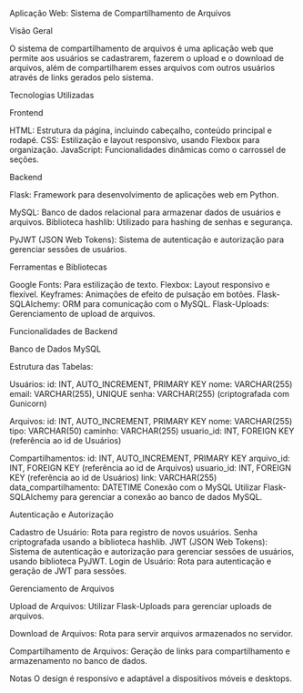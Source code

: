 Aplicação Web: Sistema de Compartilhamento de Arquivos

Visão Geral

O sistema de compartilhamento de arquivos é uma aplicação web que permite aos usuários se cadastrarem, fazerem o upload e o download de arquivos, além de compartilharem esses arquivos com outros usuários através de links gerados pelo sistema.

Tecnologias Utilizadas

Frontend

HTML: Estrutura da página, incluindo cabeçalho, conteúdo principal e rodapé.
CSS: Estilização e layout responsivo, usando Flexbox para organização.
JavaScript: Funcionalidades dinâmicas como o carrossel de seções.

Backend

Flask: Framework para desenvolvimento de aplicações web em Python.

MySQL: Banco de dados relacional para armazenar dados de usuários e arquivos.
Biblioteca hashlib: Utilizado para hashing de senhas e segurança.

PyJWT (JSON Web Tokens): Sistema de autenticação e autorização para gerenciar sessões de usuários.

Ferramentas e Bibliotecas

Google Fonts: Para estilização de texto.
Flexbox: Layout responsivo e flexível.
Keyframes: Animações de efeito de pulsação em botões.
Flask-SQLAlchemy: ORM para comunicação com o MySQL.
Flask-Uploads: Gerenciamento de upload de arquivos.

Funcionalidades de Backend

Banco de Dados MySQL

Estrutura das Tabelas:

Usuários:
id: INT, AUTO_INCREMENT, PRIMARY KEY
nome: VARCHAR(255)
email: VARCHAR(255), UNIQUE
senha: VARCHAR(255) (criptografada com Gunicorn)

Arquivos:
id: INT, AUTO_INCREMENT, PRIMARY KEY
nome: VARCHAR(255)
tipo: VARCHAR(50)
caminho: VARCHAR(255)
usuario_id: INT, FOREIGN KEY (referência ao id de Usuários)

Compartilhamentos:
id: INT, AUTO_INCREMENT, PRIMARY KEY
arquivo_id: INT, FOREIGN KEY (referência ao id de Arquivos)
usuario_id: INT, FOREIGN KEY (referência ao id de Usuários)
link: VARCHAR(255)
data_compartilhamento: DATETIME
Conexão com o MySQL
Utilizar Flask-SQLAlchemy para gerenciar a conexão ao banco de dados MySQL. 

Autenticação e Autorização

Cadastro de Usuário:
Rota para registro de novos usuários.
Senha criptografada usando a biblioteca hashlib.
JWT (JSON Web Tokens): Sistema de autenticação e autorização para gerenciar sessões de usuários, usando biblioteca PyJWT.
Login de Usuário:
Rota para autenticação e geração de JWT para sessões.

Gerenciamento de Arquivos

Upload de Arquivos: Utilizar Flask-Uploads para gerenciar uploads de arquivos.

Download de Arquivos: Rota para servir arquivos armazenados no servidor.

Compartilhamento de Arquivos: Geração de links para compartilhamento e armazenamento no banco de dados.

Notas
O design é responsivo e adaptável a dispositivos móveis e desktops.
